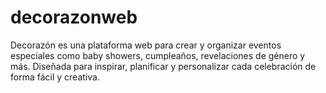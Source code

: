 # decorazonweb
Decorazón es una plataforma web para crear y organizar eventos especiales como baby showers, cumpleaños, revelaciones de género y más. Diseñada para inspirar, planificar y personalizar cada celebración de forma fácil y creativa.
